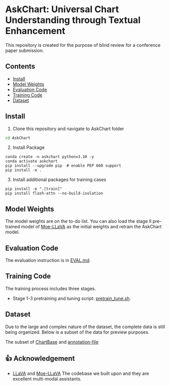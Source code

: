 # AskChart: Universal Chart Understanding through Textual Enhancement
This repository is created for the purpose of blind review for a conference paper submission. 
## Contents
- [Install](#install)
- [Model Weights](#model-weights)
- [Evaluation Code](#evaluation-code)
- [Training Code ](#training-code)
- [Dataset](#dataset)

## Install
1. Clone this repository and navigate to AskChart folder
```bash
cd AskChart
```

2. Install Package
```Shell
conda create -n askchart python=3.10 -y
conda activate askchart
pip install --upgrade pip  # enable PEP 660 support
pip install -e .
```

3. Install additional packages for training cases
```Shell
pip install -e ".[train]"
pip install flash-attn --no-build-isolation
```

## Model Weights
The model weights are on the to-do list. You can also load the stage II pre-trained model of [Moe-LLaVA](https://github.com/PKU-YuanGroup/MoE-LLaVA) as the initial weights and retrain the AskChart model.

## Evaluation Code
The evaluation instruction is in [EVAL.md](docs/EVAL.md).

## Training Code
The training process includes three stages.

- Stage 1-3 pretraining and tuning script: [pretrain_tune.sh](https://github.com/anonymousAskchart/AskChart/tree/main/scripts/v1/phi2/pretrain_tune.sh). 

## Dataset
Due to the large and complex nature of the dataset, the complete data is still being organized. Below is a subset of the data for preview purposes.

The subset of [ChartBase](https://drive.google.com/file/d/1IKL8-DMTbZko1z5TBNJaxknJ1B3pmyL-/view?usp=sharing) and [annotation-file](https://drive.google.com/file/d/1oD7VliLDGfJqtXPrrlJYsYeJvWzsmZEP/view?usp=sharing)

## 👍 Acknowledgement
* [LLaVA](https://github.com/haotian-liu/LLaVA) and [Moe-LLaVA](https://github.com/PKU-YuanGroup/MoE-LLaVA) The codebase we built upon and they are excellent multi-modal assistants.
